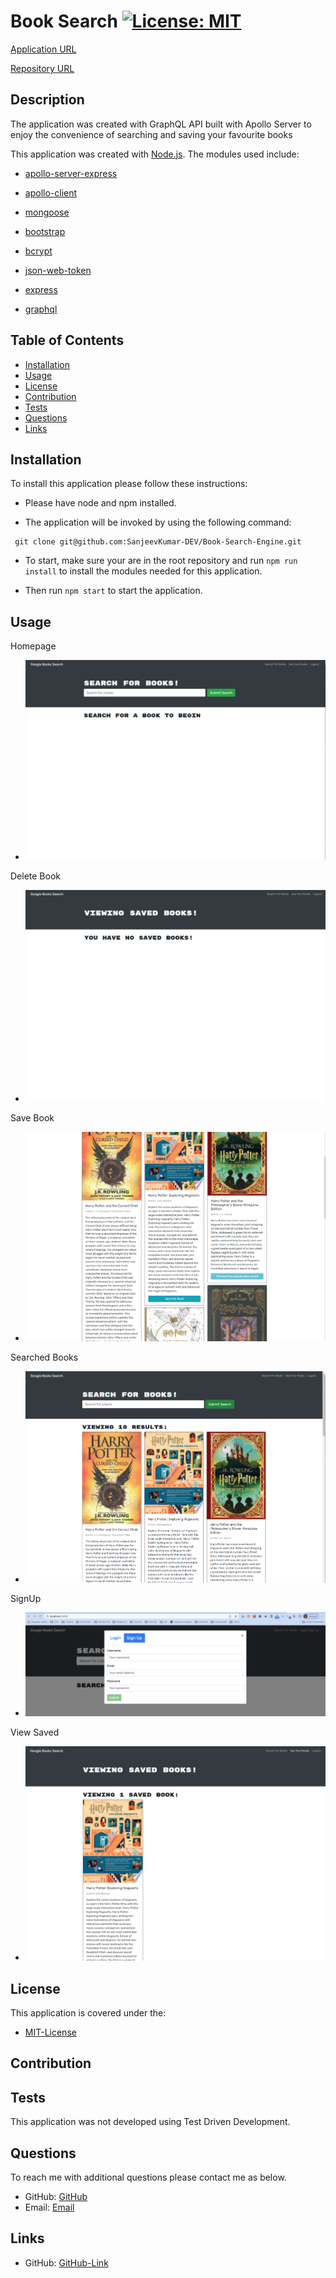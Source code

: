 # Book Search [![License: MIT](https://img.shields.io/badge/License-MIT-yellow.svg)](https://opensource.org/licenses/MIT)

[Application URL](https://sanjeevkumar-dev.github.io/Book-Search-Engine/)

[Repository URL ](https://github.com/SanjeevKumar-DEV/Book-Search-Engine)

## Description
<p> The application was created with GraphQL API built with Apollo Server to enjoy the convenience of searching and saving your favourite books
</p>

This application was created with [Node.js](https://nodejs.org/en/). The modules used include:

- [apollo-server-express](https://www.npmjs.com/package/apollo-server-express)

- [apollo-client](https://www.npmjs.com/package/@apollo/client)

- [mongoose](https://www.npmjs.com/package/mongoose)

- [bootstrap](https://www.npmjs.com/package/bootstrap)

- [bcrypt](https://www.npmjs.com/package/bcrypt)

- [json-web-token](https://www.npmjs.com/package/jsonwebtoken)

- [express](https://www.npmjs.com/package/express)

- [graphql](https://www.npmjs.com/package/graphql)

    
## Table of Contents 
- [Installation](#Installation)
- [Usage](#Usage)
- [License](#License)
- [Contribution](#Contribution)
- [Tests](#Tests)
- [Questions](#Questions)
- [Links](#Links)

## Installation 
<p>To install this application please follow these instructions:</p>

- Please have node and npm installed.

- The application will be invoked by using the following command:

 ```
  git clone git@github.com:SanjeevKumar-DEV/Book-Search-Engine.git
 ```

- To start, make sure your are in the root repository and run ```npm run install``` to install the modules needed for this application.

- Then run ```npm start``` to start the application.

## Usage 

<p>Homepage</p>

- ![Homepage](server/assets/images/homepage.png)

<p>Delete Book</p>

- ![Book-Deleted](server/assets/images/bookDeleted.png)

<p>Save Book</p>

- ![Book-Saved](./server/assets/images/bookSaved.PNG)

<p>Searched Books</p>

- ![Searched-Books](./server/assets/images/searchBook.PNG)

<p>SignUp</p>

- ![Sign-Up](./server/assets/images/signUp.PNG)

<p>View Saved</p>

- ![View-saved](./server/assets/images/viewSave.PNG)

## License 
<p> This application is covered under the:</p>

- [MIT-License](https://opensource.org/licenses/MIT)

## Contribution 

## Tests 
<p> This application was not developed using Test Driven Development.</p>

## Questions 
<p> To reach me with additional questions please contact me as below. </p>

- GitHub: [GitHub](https://github.com/SanjeevKumar-DEV)
- Email: [Email](mailto:sanjeevkumar@me.com)

## Links
- GitHub: [GitHub-Link](https://github.com/SanjeevKumar-DEV/Book-Search-Engine)
